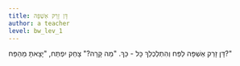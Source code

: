 ```yaml
---
title: דָּן זָרַק אַשְׁפָּה
author: a teacher
level: bw_lev_1
---
```

דָּן זָרַק אַשְׁפָּה לַפַּח
וְהִתְלַכְלֵךְ כָּל - כַּךְ.
"מַה קָּרָה?" צָחַק יִפְתַּח,
"יָצָאתָּ מֵהַפַּח?"